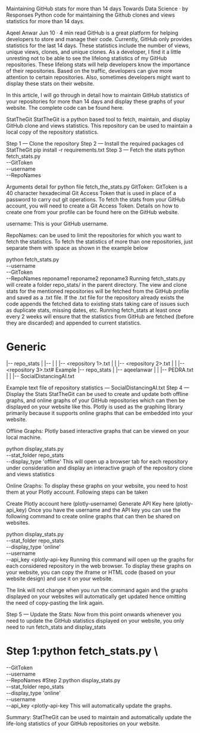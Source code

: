 Maintaining GitHub stats for more than 14 days
Towards Data Science · by Responses
Python code for maintaining the Github clones and views statistics for more than 14 days.

Aqeel Anwar
Jun 10 · 4 min read
GitHub is a great platform for helping developers to store and manage their code. Currently, GitHub only provides statistics for the last 14 days. These statistics include the number of views, unique views, clones, and unique clones. As a developer, I find it a little unresting not to be able to see the lifelong statistics of my GitHub repositories. These lifelong stats will help developers know the importance of their repositories. Based on the traffic, developers can give more attention to certain repositories. Also, sometimes developers might want to display these stats on their website.

In this article, I will go through in detail how to maintain GitHub statistics of your repositories for more than 14 days and display these graphs of your website. The complete code can be found here.

StatTheGit
StatTheGit is a python based tool to fetch, maintain, and display GitHub clone and views statistics. This repository can be used to maintain a local copy of the repository statistics.

Step 1 — Clone the repository
Step 2 — Install the required packages
cd StatTheGit
pip install -r requirements.txt
Step 3 — Fetch the stats
python fetch_stats.py \
--GitToken <GitToken> \
--username <GitHub Username> \
--RepoNames <Repository name>


Arguments detail for python file fetch_the_stats.py
GitToken: GitToken is a 40 character hexadecimal Git Access Token that is used in place of a password to carry out git operations. To fetch the stats from your GitHub account, you will need to create a Git Access Token. Details on how to create one from your profile can be found here on the GitHub website.

username: This is your GitHub username.

RepoNames: can be used to limit the repositories for which you want to fetch the statistics. To fetch the statistics of more than one repositories, just separate them with space as shown in the example below

python fetch_stats.py \
--username <username> \
--GitToken <GitToken-here> \
--RepoNames reponame1 reponame2 reponame3
Running fetch_stats.py will create a folder repo_stats/<username> in the parent directory. The view and clone stats for the mentioned repositories will be fetched from the GitHub profile and saved as a .txt file. If the .txt file for the repository already exists the code appends the fetched data to existing stats taking care of issues such as duplicate stats, missing dates, etc. Running fetch_stats at least once every 2 weeks will ensure that the statistics from GitHub are fetched (before they are discarded) and appended to current statistics.

# Generic
|-- repo_stats
|    |-- <username>
|    |    |-- <repository 1>.txt
|    |    |-- <repository 2>.txt
|    |    |-- <repository 3>.txt# Example
|-- repo_stats
|    |-- aqeelanwar
|    |    |-- PEDRA.txt
|    |    |-- SocialDistancingAI.txt


Example text file of repository statistics — SocialDistancingAI.txt
Step 4 — Display the Stats
StatTheGit can be used to create and update both offline graphs, and online graphs of your GitHub repositories which can then be displayed on your website like this. Plotly is used as the graphing library primarily because it supports online graphs that can be embedded into your website.

Offline Graphs: Plotly based interactive graphs that can be viewed on your local machine.

python display_stats.py \
--stat_folder repo_stats \
--display_type 'offline'
This will open up a browser tab for each repository under consideration and display an interactive graph of the repository clone and views statistics



Online Graphs: To display these graphs on your website, you need to host them at your Plotly account. Following steps can be taken

Create Plotly account here (plotly-username)
Generate API Key here (plotly-api_key)
Once you have the username and the API key you can use the following command to create online graphs that can then be shared on websites.

python display_stats.py \
--stat_folder repo_stats \
--display_type 'online' \
--username <plotly-username> \
--api_key <plotly-api-key
Running this command will open up the graphs for each considered repository in the web browser. To display these graphs on your website, you can copy the iframe or HTML code (based on your website design) and use it on your website.



The link will not change when you run the command again and the graphs displayed on your websites will automatically get updated hence omitting the need of copy-pasting the link again.

Step 5 — Update the Stats:
Now from this point onwards whenever you need to update the GitHub statistics displayed on your website, you only need to run fetch_stats and display_stats

# Step 1:python fetch_stats.py \
--GitToken <GitToken> \
--username <GitHub Username> \
--RepoNames <Repository name>#Step 2:python display_stats.py \
--stat_folder repo_stats \
--display_type 'online' \
--username <plotly-username> \
--api_key <plotly-api-key
This will automatically update the graphs.

Summary:
StatTheGit can be used to maintain and automatically update the life-long statistics of your GitHub repositories on your website.
